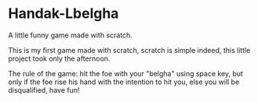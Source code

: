# Handak-Lbelgha
A little funny game made with scratch.

This is my first game made with scratch, scratch is simple indeed, this little project took only the afternoon.

The rule of the game: hit the foe with your "belgha" using space key, but only if the foe rise his hand with the intention to hit you, else you will be disqualified, have fun!
